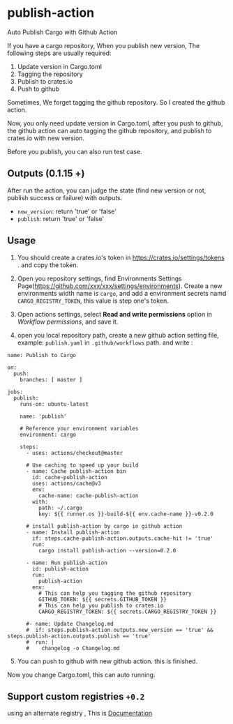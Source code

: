 # publish-action

Auto Publish Cargo with Github Action

If you have a cargo repository, When you publish new version, The following steps are usually required:

1. Update version in Cargo.toml
2. Tagging the repository
3. Publish to crates.io
4. Push to github

Sometimes, We forget tagging the github repository. So I created the github action.

Now, you only need update version in Cargo.toml, after you push to github, the github action can auto tagging the github repository,
and publish to crates.io with new version.

Before you publish, you can also run test case.
## Outputs (0.1.15 +)

After run the action, you can judge the state (find new version or not, publish success or failure) with outputs.

- `new_version`: return 'true' or 'false'
- `publish`: return 'true' or 'false'

## Usage

1. You should create a crates.io's token in https://crates.io/settings/tokens . and copy the token.

2. Open you repository settings, find Environments Settings Page(https://github.com/xxx/xxx/settings/environments). Create a new environments width
name is `cargo`, and add a environment secrets namd `CARGO_REGISTRY_TOKEN`, this value is step one's token.

3. Open actions settings, select **Read and write permissions** option in *Workflow permissions*, and save it.

4. open you local repository path, create a new github action setting file, example: `publish.yaml` in `.github/workflows` path. and write :

```
name: Publish to Cargo

on:
  push:
    branches: [ master ]

jobs:
  publish:
    runs-on: ubuntu-latest

    name: 'publish'

    # Reference your environment variables
    environment: cargo

    steps:
      - uses: actions/checkout@master

      # Use caching to speed up your build
      - name: Cache publish-action bin
        id: cache-publish-action
        uses: actions/cache@v3
        env:
          cache-name: cache-publish-action
        with:
          path: ~/.cargo
          key: ${{ runner.os }}-build-${{ env.cache-name }}-v0.2.0

      # install publish-action by cargo in github action
      - name: Install publish-action
        if: steps.cache-publish-action.outputs.cache-hit != 'true'
        run:
          cargo install publish-action --version=0.2.0
      
      - name: Run publish-action
        id: publish-action
        run:
          publish-action
        env:
          # This can help you tagging the github repository
          GITHUB_TOKEN: ${{ secrets.GITHUB_TOKEN }}
          # This can help you publish to crates.io
          CARGO_REGISTRY_TOKEN: ${{ secrets.CARGO_REGISTRY_TOKEN }}

      #- name: Update Changelog.md
      #  if: steps.publish-action.outputs.new_version == 'true' && steps.publish-action.outputs.publish == 'true'
      #  run: |
      #    changelog -o Changelog.md
```

5. You can push to github with new github action. this is finished.

Now you change Cargo.toml, this can auto running.

## Support custom registries `+0.2`

using an alternate registry , This is [Documentation](https://doc.rust-lang.org/cargo/reference/registries.html#using-an-alternate-registry)
